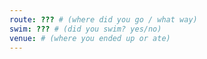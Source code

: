 ```yaml
---
route: ??? # (where did you go / what way)
swim: ??? # (did you swim? yes/no)
venue: # (where you ended up or ate)
---
```

